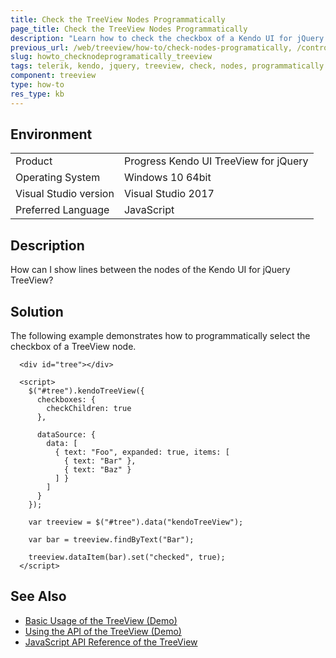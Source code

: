 ```yaml
---
title: Check the TreeView Nodes Programmatically
page_title: Check the TreeView Nodes Programmatically
description: "Learn how to check the checkbox of a Kendo UI for jQuery TreeView node programmatically."
previous_url: /web/treeview/how-to/check-nodes-programatically, /controls/navigation/treeview/how-to/binding/check-nodes-programmatically
slug: howto_checknodeprogramatically_treeview
tags: telerik, kendo, jquery, treeview, check, nodes, programmatically
component: treeview
type: how-to
res_type: kb
---
```


## Environment

<table>
 <tr>
  <td>Product</td>
  <td>Progress Kendo UI TreeView for jQuery</td>
 </tr>
 <tr>
  <td>Operating System</td>
  <td>Windows 10 64bit</td>
 </tr>
 <tr>
  <td>Visual Studio version</td>
  <td>Visual Studio 2017</td>
 </tr>
 <tr>
  <td>Preferred Language</td>
  <td>JavaScript</td>
 </tr>
</table>

## Description

How can I show lines between the nodes of the Kendo UI for jQuery TreeView?

## Solution

The following example demonstrates how to programmatically select the checkbox of a TreeView node.

```dojo
  <div id="tree"></div>

  <script>
    $("#tree").kendoTreeView({
      checkboxes: {
        checkChildren: true
      },

      dataSource: {
        data: [
          { text: "Foo", expanded: true, items: [
            { text: "Bar" },
            { text: "Baz" }
          ] }
        ]
      }
    });

    var treeview = $("#tree").data("kendoTreeView");

    var bar = treeview.findByText("Bar");

    treeview.dataItem(bar).set("checked", true);
  </script>
```

## See Also

* [Basic Usage of the TreeView (Demo)](https://demos.telerik.com/kendo-ui/treeview/index)
* [Using the API of the TreeView (Demo)](https://demos.telerik.com/kendo-ui/treeview/api)
* [JavaScript API Reference of the TreeView](/api/javascript/ui/treeview)
